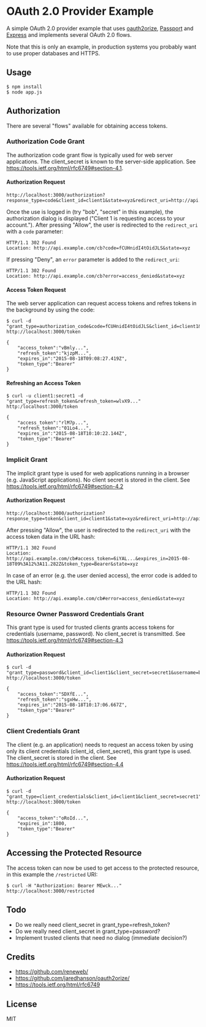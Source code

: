 OAuth 2.0 Provider Example
==========================

A simple OAuth 2.0 provider example that uses [oauth2orize](https://github.com/jaredhanson/oauth2orize), [Passport](http://passportjs.org/) and [Express](http://expressjs.com/) and implements several OAuth 2.0 flows.

Note that this is only an example, in production systems you probably want to use proper databases and HTTPS.


Usage
-----

```
$ npm install
$ node app.js
```


Authorization
-------------

There are several "flows" available for obtaining access tokens.

### Authorization Code Grant

The authorization code grant flow is typically used for web server applications. The client_secret is known to the server-side application. See https://tools.ietf.org/html/rfc6749#section-4.1.


#### Authorization Request

```
http://localhost:3000/authorization?response_type=code&client_id=client1&state=xyz&redirect_uri=http://api.example.com/cb
```

Once the use is logged in (try "bob", "secret" in this example), the authorization dialog is displayed ("Client 1 is requesting access to your account."). After pressing "Allow", the user is redirected to the `redirect_uri` with a `code` parameter:

```
HTTP/1.1 302 Found
Location: http://api.example.com/cb?code=fCUHnidI4tOidJLS&state=xyz
```

If pressing "Deny", an `error` parameter is added to the `redirect_uri`:

```
HTTP/1.1 302 Found
Location: http://api.example.com/cb?error=access_denied&state=xyz
```

#### Access Token Request

The web server application can request access tokens and refres tokens in the background by using the code:

```
$ curl -d "grant_type=authorization_code&code=fCUHnidI4tOidJLS&client_id=client1&client_secret=secret1&redirect_uri=http://api.example.com/cb" http://localhost:3000/token
```

```
{
    "access_token":"vBmly...",
    "refresh_token":"kjzpM...",
    "expires_in":"2015-08-18T09:08:27.419Z",
    "token_type":"Bearer"
}
```

#### Refreshing an Access Token

```
$ curl -u client1:secret1 -d "grant_type=refresh_token&refresh_token=wlvX9..." http:/localhost:3000/token
```

```
{
    "access_token":"rlM7p...",
    "refresh_token":"01Lo4...",
    "expires_in":"2015-08-18T10:10:22.144Z",
    "token_type":"Bearer"
}
```


### Implicit Grant

The implicit grant type is used for web applications running in a browser (e.g. JavaScript applications). No client secret is stored in the client. See https://tools.ietf.org/html/rfc6749#section-4.2


#### Authorization Request

```
http://localhost:3000/authorization?response_type=token&client_id=client1&state=xyz&redirect_uri=http://api.example.com/cb
```

After pressing "Allow", the user is redirected to the `redirect_uri` with the access token data in the URL hash:

```
HTTP/1.1 302 Found
Location: http://api.example.com/cb#access_token=6iYAL...&expires_in=2015-08-18T09%3A12%3A11.282Z&token_type=Bearer&state=xyz
```

In case of an error (e.g. the user denied access), the error code is added to the URL hash:

```
HTTP/1.1 302 Found
Location: http://api.example.com/cb#error=access_denied&state=xyz
```


### Resource Owner Password Credentials Grant

This grant type is used for trusted clients grants access tokens for credentials (username, password). No client_secret is transmitted. See https://tools.ietf.org/html/rfc6749#section-4.3


#### Authorization Request

```
$ curl -d "grant_type=password&client_id=client1&client_secret=secret1&username=bob&password=secret" http://localhost:3000/token
```

```
{
    "access_token":"SDXfE...",
    "refresh_token":"sgxHw...",
    "expires_in":"2015-08-18T10:17:06.667Z",
    "token_type":"Bearer"
}
```

### Client Credentials Grant

The client (e.g. an application) needs to request an access token by using only its client credentials (client_id, client_secret), this grant type is used. The client_secret is stored in the client. See https://tools.ietf.org/html/rfc6749#section-4.4


#### Authorization Request

```
$ curl -d "grant_type=client_credentials&client_id=client1&client_secret=secret1" http://localhost:3000/token
```

```
{
    "access_token":"oRoId...",
    "expires_in":1800,
    "token_type":"Bearer"
}
```


Accessing the Protected Resource
--------------------------------

The access token can now be used to get access to the protected resource, in this example the `/restricted` URI:

```
$ curl -H "Authorization: Bearer MEwck..." http://localhost:3000/restricted
```


Todo
----
- Do we really need client_secret in grant_type=refresh_token?
- Do we really need client_secret in grant_type=password?
- Implement trusted clients that need no dialog (immediate decision?)


Credits
-------

- https://github.com/reneweb/
- https://github.com/jaredhanson/oauth2orize/
- https://tools.ietf.org/html/rfc6749


License
-------

MIT

